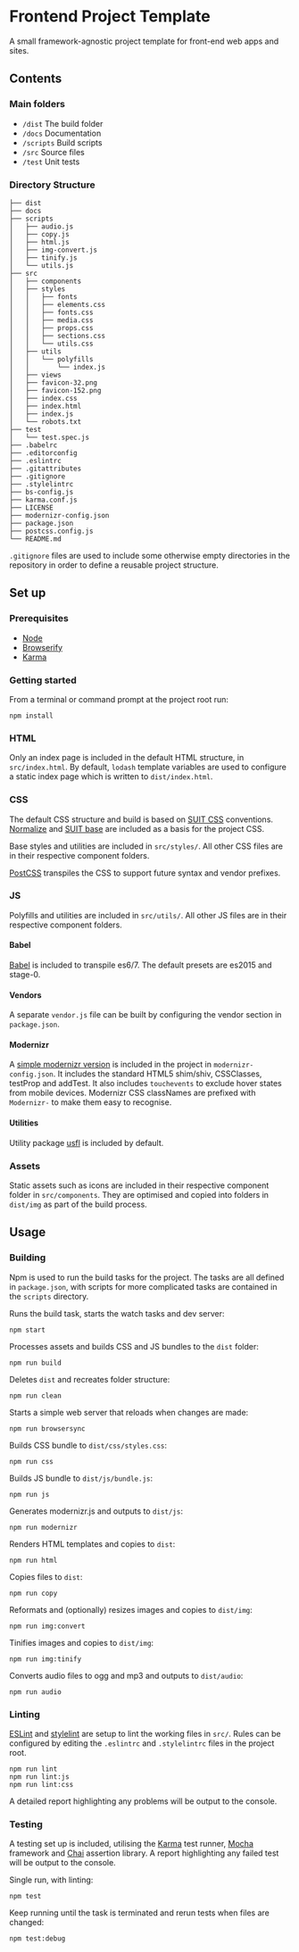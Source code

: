 # Frontend Project Template

A small framework-agnostic project template for front-end web apps and sites.


## Contents

### Main folders

* `/dist`  The build folder
* `/docs`  Documentation
* `/scripts` Build scripts
* `/src`   Source files
* `/test`  Unit tests

### Directory Structure

```
├── dist
├── docs
├── scripts
│   ├── audio.js
│   ├── copy.js
│   ├── html.js
│   ├── img-convert.js
│   ├── tinify.js
│   └── utils.js
├── src
│   ├── components
│   ├── styles
│   │   ├── fonts
│   │   ├── elements.css
│   │   ├── fonts.css
│   │   ├── media.css
│   │   ├── props.css
│   │   ├── sections.css
│   │   └── utils.css
│   ├── utils
│   │   └── polyfills
│   │       └── index.js
│   ├── views
│   ├── favicon-32.png
│   ├── favicon-152.png
│   ├── index.css
│   ├── index.html
│   ├── index.js
│   └── robots.txt
├── test
│   └── test.spec.js
├── .babelrc
├── .editorconfig
├── .eslintrc
├── .gitattributes
├── .gitignore
├── .stylelintrc
├── bs-config.js
├── karma.conf.js
├── LICENSE
├── modernizr-config.json
├── package.json
├── postcss.config.js
└── README.md
```

`.gitignore` files are used to include some otherwise empty directories in the repository in order to define a reusable project structure.

## Set up

### Prerequisites

* [Node](http://nodejs.org/)
* [Browserify](http://browserify.org/)
* [Karma](http://karma-runner.github.io/)

### Getting started

From a terminal or command prompt at the project root run:

```shell
npm install
```

### HTML

Only an index page is included in the default HTML structure, in `src/index.html`. By default, `lodash` template variables are used to configure a static index page which is written to `dist/index.html`.

### CSS

The default CSS structure and build is based on [SUIT CSS](https://github.com/suitcss/) conventions. [Normalize](http://necolas.github.io/normalize.css/) and [SUIT base](https://github.com/suitcss/base/) are included as a basis for the project CSS.

Base styles and utilities are included in `src/styles/`. All other CSS files are in their respective component folders.

[PostCSS](https://github.com/postcss/postcss) transpiles the CSS to support future syntax and vendor prefixes.

### JS

Polyfills and utilities are included in `src/utils/`. All other JS files are in their respective component folders.

#### Babel

[Babel](https://babeljs.io/) is included to transpile es6/7. The default presets are es2015 and stage-0.

#### Vendors

A separate `vendor.js` file can be built by configuring the vendor section in `package.json`.

#### Modernizr

A [simple modernizr version](http://modernizr.com/download?-touchevents-addtest-setclasses-testprop-dontmin-cssclassprefix:Modernizr-) is included in the project in `modernizr-config.json`. It includes the standard HTML5 shim/shiv, CSSClasses, testProp and addTest. It also includes `touchevents` to exclude hover states from mobile devices. Modernizr CSS classNames are prefixed with `Modernizr-` to make them easy to recognise.

#### Utilities

Utility package [usfl](https://github.com/ianmcgregor/usfl) is included by default.

### Assets

Static assets such as icons are included in their respective component folder in `src/components`. They are optimised and copied into folders in `dist/img` as part of the build process.

## Usage

### Building

Npm is used to run the build tasks for the project. The tasks are all defined in `package.json`, with scripts for more complicated tasks are contained in the `scripts` directory.

Runs the build task, starts the watch tasks and dev server:

```shell
npm start
```

Processes assets and builds CSS and JS bundles to the `dist` folder:

```shell
npm run build
```

Deletes `dist` and recreates folder structure:

```shell
npm run clean
```

Starts a simple web server that reloads when changes are made:

```shell
npm run browsersync
```

Builds CSS bundle to `dist/css/styles.css`:

```shell
npm run css
```

Builds JS bundle to `dist/js/bundle.js`:

```shell
npm run js
```

Generates modernizr.js and outputs to `dist/js`:

```shell
npm run modernizr
```

Renders HTML templates and copies to `dist`:

```shell
npm run html
```

Copies files to `dist`:

```shell
npm run copy
```

Reformats and (optionally) resizes images and copies to `dist/img`:

```shell
npm run img:convert
```

Tinifies images and copies to `dist/img`:

```shell
npm run img:tinify
```

Converts audio files to ogg and mp3 and outputs to `dist/audio`:

```shell
npm run audio
```

### Linting

[ESLint](http://eslint.org/) and [stylelint](http://stylelint.io/) are setup to lint the working files in `src/`. Rules can be configured by editing the `.eslintrc` and `.stylelintrc` files in the project root.

```shell
npm run lint
npm run lint:js
npm run lint:css
```

A detailed report highlighting any problems will be output to the console.

### Testing

A testing set up is included, utilising the [Karma](https://github.com/karma-runner/karma) test runner, [Mocha](http://mochajs.org/) framework and [Chai](http://chaijs.com/) assertion library. A report highlighting any failed test will be output to the console.

Single run, with linting:

```shell
npm test
```

Keep running until the task is terminated and rerun tests when files are changed:

```shell
npm test:debug
```
